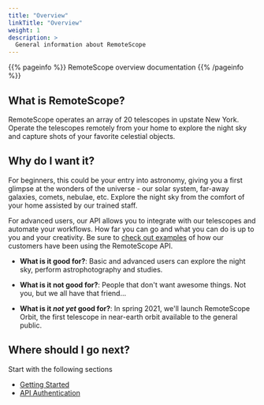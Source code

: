 ```yaml
---
title: "Overview"
linkTitle: "Overview"
weight: 1
description: >
  General information about RemoteScope
---
```


{{% pageinfo %}}
RemoteScope overview documentation
{{% /pageinfo %}}


## What is RemoteScope?

RemoteScope operates an array of 20 telescopes in upstate New York. Operate the telescopes remotely from your home to explore the night sky and capture shots of your favorite celestial objects.

## Why do I want it?

For beginners, this could be your entry into astronomy, giving you a first glimpse at the wonders of the universe - our solar system, far-away galaxies, comets, nebulae, etc. Explore the night sky from the comfort of your home assisted by our trained staff.

For advanced users, our API allows you to integrate with our telescopes and automate your workflows. How far you can go and what you can do is up to you and your creativity. Be sure to [check out examples](/api-examples.md/) of how our customers have been using the RemoteScope API.

* **What is it good for?**: Basic and advanced users can explore the night sky, perform astrophotography and studies.

* **What is it not good for?**: People that don't want awesome things. Not you, but we all have that friend...

* **What is it *not yet* good for?**: In spring 2021, we'll launch RemoteScope Orbit, the first telescope in near-earth orbit available to the general public. 

## Where should I go next?

Start with the following sections

* [Getting Started](/getting-started/)
* [API Authentication](/remotescope-api/api-authentication/)

